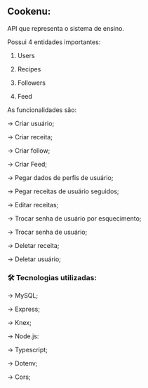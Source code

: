 ## Cookenu:

API que representa o sistema de ensino.

Possui 4 entidades importantes:

1. Users

2. Recipes

3. Followers

4. Feed

As funcionalidades são:

→ Criar usuário;

→ Criar receita;

→ Criar follow;

→ Criar Feed;

→ Pegar dados de perfis de usuário;

→ Pegar receitas de usuário seguidos;

→ Editar receitas;

→ Trocar senha de usuário por esquecimento;

→ Trocar senha de usuário;

→ Deletar receita;

→ Deletar usuário;


### 🛠️ Tecnologias utilizadas:
  
  → MySQL;
  
  → Express;
  
  → Knex;
  
  → Node.js:
  
  → Typescript;
  
  → Dotenv;
  
  → Cors;

